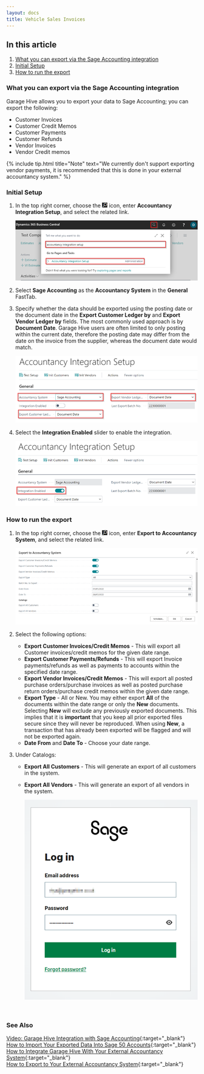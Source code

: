 ```yaml
---
layout: docs
title: Vehicle Sales Invoices
---
```


## In this article
1. [What you can export via the Sage Accounting integration](#what-you-can-export-via-the-sage-accounting-integration)
2. [Initial Setup](#initial-setup)
3. [How to run the export](#how-to-run-the-export)


### What you can export via the Sage Accounting integration

Garage Hive allows you to export your data to Sage Accounting; you can export the following:

* Customer Invoices
* Customer Credit Memos
* Customer Payments
* Customer Refunds
* Vendor Invoices
* Vendor Credit memos

{% include tip.html title="Note" text="We currently don't support exporting vendor payments, it is recommended that this is done in your external accountancy system." %}

### Initial Setup
1. In the top right corner, choose the ![](media/search_icon.png) icon, enter **Accountancy Integration Setup**, and select the related link.

   ![](media/garagehive-sage-accounting-setup1.png)

1. Select **Sage Accounting** as the **Accountancy System** in the **General** FastTab.
1. Specify whether the data should be exported using the posting date or the document date in the **Export Customer Ledger by** and **Export Vendor Ledger by** fields. The most commonly used approach is by **Document Date**. Garage Hive users are often limited to only posting within the current date, therefore the posting date may differ from the date on the invoice from the supplier, whereas the document date would match.

   ![](media/garagehive-sage-accounting-setup2.png)

1. Select the **Integration Enabled** slider to enable the integration.

   ![](media/garagehive-sage-accounting-setup3.png)

### How to run the export 
1. In the top right corner, choose the ![](media/search_icon.png) icon, enter **Export to Accountancy System**, and select the related link.

    ![](media/garagehive-sage-accounting-setup4.png)

2. Select the following options:
   * **Export Customer Invoices/Credit Memos** - This will export all Customer invoices/credit memos for the given date range. 
   * **Export Customer Payments/Refunds** - This will export Invoice payments/refunds as well as payments to accounts within the specified date range.
   * **Export Vendor Invoices/Credit Memos** - This will export all posted purchase orders/purchase invoices as well as posted purchase return orders/purchase credit memos within the given date range.
   * **Export Type** - All or New. You may either export **All** of the documents within the date range or only the **New** documents. Selecting **New** will exclude any previously exported documents. This implies that it is **important** that you keep all prior exported files secure since they will never be reproduced. When using **New**, a transaction that has already been exported will be flagged and will not be exported again.
   * **Date From** and **Date To** - Choose your date range.

3. Under Catalogs:
   * **Export All Customers** - This will generate an export of all customers in the system.
   * **Export All Vendors** - This will generate an export of all vendors in the system.

     ![](media/garagehive-sage-accounting-setup5.png)


<br>

### **See Also**

[Video: Garage Hive Integration with Sage Accounting](https://www.youtube.com/watch?v=-UMuQjqTgmQ){:target="_blank"} \
[How to Import Your Exported Data Into Sage 50 Accounts](garagehive-import-exported-data-to-sage-50-accounts.html){:target="_blank"}
[How to Integrate Garage Hive With Your External Accountancy System](garagehive-external-accountancy-integration.html){:target="_blank"} \
[How to Export to Your External Accountancy System](garagehive-finance-accountancy-export.html){:target="_blank"}

